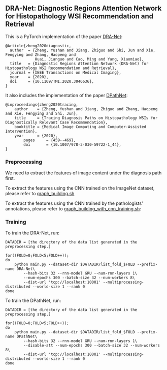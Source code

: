 ## DRA-Net: Diagnostic Regions Attention Network for Histopathology WSI Recommendation and Retrieval

This is a PyTorch implementation of the paper [DRA-Net](https://doi.org/10.1109/TMI.2020.3046636):
```
@Article{zheng2020diagnostic,
  author  = {Zheng, Yushan and Jiang, Zhiguo and Shi, Jun and Xie, Fengying and Zhang, Haopeng and 
             Huai, Jianguo and Cao, Ming and Yang, Xiaomiao},
  title   = {Diagnostic Regions Attention Network (DRA-Net) for Histopathology WSI Recommendation and Retrieval},
  journal = {IEEE Transactions on Medical Imaging},
  year    = {2020},
  doi     = {10.1109/TMI.2020.3046636},
}
```
It also includes the implementation of the paper [DPathNet](https://doi.org/10.1007/978-3-030-59722-1_44):
```
@inproceedings{zheng2020tracing,
	author    = {Zheng, Yushan and Jiang, Zhiguo and Zhang, Haopeng and Xie, Fengying and Shi, Jun},
	title     = {Tracing Diagnosis Paths on Histopathology WSIs for Diagnostically Relevant Case Recommendation},
	booktitle = {Medical Image Computing and Computer-Assisted Intervention},
	year      = {2020},
        pages     = {459--469},
        doi       = {10.1007/978-3-030-59722-1_44},
}

```

### Preprocessing

We need to extract the features of image content under the diagnosis path first.

To extract the features using the CNN trained on the ImageNet dataset, please refer to
[graph_building.sh](./graph_building.sh)

To extract the features using the CNN trained by the pathologists' annotations, please refer to [graph_building_with_cnn_training.sh](./graph_building_with_cnn_training.sh):


### Training

To train the DRA-Net, run:
```
DATADIR = [the directory of the data list generated in the preprocessing step.]

for((FOLD=0;FOLD<5;FOLD++)); 
do
    python main.py --dataset-dir $DATADIR/list_fold_$FOLD --prefix-name DRA-Net\
        --hash-bits 32 --rnn-model GRU --num-rnn-layers 1\
        --num-epochs 300 --batch-size 32 --num-workers 8\
        --dist-url 'tcp://localhost:10001' --multiprocessing-distributed --world-size 1 --rank 0
done
```

To train the DPathNet, run:
```
DATADIR = [the directory of the data list generated in the preprocessing step.]

for((FOLD=0;FOLD<5;FOLD++)); 
do
    python main.py --dataset-dir $DATADIR/list_fold_$FOLD --prefix-name DPathNet\
        --hash-bits 32 --rnn-model GRU --num-rnn-layers 1\
        --disable-att --num-epochs 300 --batch-size 32 --num-workers 8\
        --dist-url 'tcp://localhost:10001' --multiprocessing-distributed --world-size 1 --rank 0
done
```

